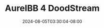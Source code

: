 --- 
title: "AurelBB 4  DoodStream"
description: "video bokep AurelBB 4  DoodStream simontok full vidio new"
date: 2024-08-05T03:30:04-08:00
file_code: "8tf97j09q5dt"
draft: false
cover: "q0bsaysbiz1uaqwj.jpg"
tags: ["AurelBB", "DoodStream", "bokep-indo", "bokep-viral", "bokep-ig"]
length: 542
fld_id: "1482980"
foldername: "Aurelbb update"
categories: ["Aurelbb update"]
views: 0
---